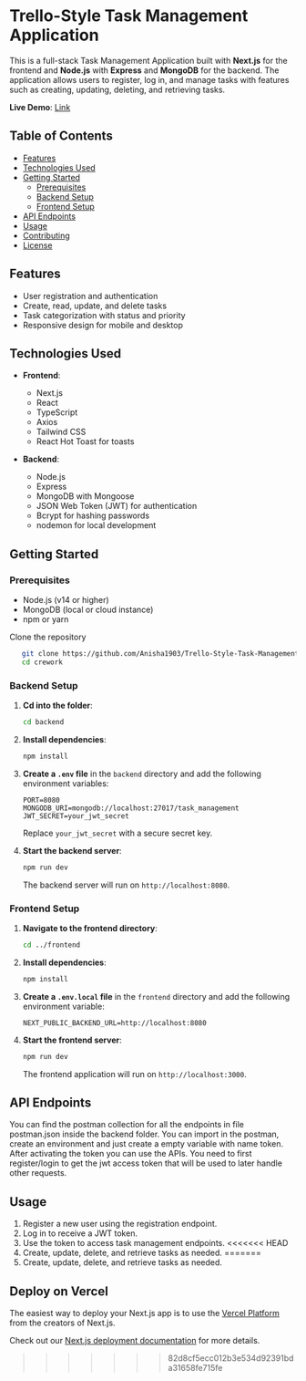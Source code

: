 # Trello-Style Task Management Application

This is a full-stack Task Management Application built with **Next.js** for the frontend and **Node.js** with **Express** and **MongoDB** for the backend. The application allows users to register, log in, and manage tasks with features such as creating, updating, deleting, and retrieving tasks.

**Live Demo**: [Link](https://trello-style-task-management-application.vercel.app/login)

## Table of Contents

- [Features](#features)
- [Technologies Used](#technologies-used)
- [Getting Started](#getting-started)
  - [Prerequisites](#prerequisites)
  - [Backend Setup](#backend-setup)
  - [Frontend Setup](#frontend-setup)
- [API Endpoints](#api-endpoints)
- [Usage](#usage)
- [Contributing](#contributing)
- [License](#license)

## Features

- User registration and authentication
- Create, read, update, and delete tasks
- Task categorization with status and priority
- Responsive design for mobile and desktop

## Technologies Used

- **Frontend**: 
  - Next.js
  - React
  - TypeScript
  - Axios
  - Tailwind CSS
  - React Hot Toast for toasts

- **Backend**: 
  - Node.js
  - Express
  - MongoDB with Mongoose
  - JSON Web Token (JWT) for authentication
  - Bcrypt for hashing passwords
  - nodemon for local development

## Getting Started

### Prerequisites

- Node.js (v14 or higher)
- MongoDB (local or cloud instance)
- npm or yarn

Clone the repository
```bash
   git clone https://github.com/Anisha1903/Trello-Style-Task-Management-Application.git
   cd crework
   ```

### Backend Setup

1. **Cd into the folder**:

   ```bash
   cd backend
   ```

2. **Install dependencies**:

   ```bash
   npm install
   ```

3. **Create a `.env` file** in the `backend` directory and add the following environment variables:

   ```plaintext
   PORT=8080
   MONGODB_URI=mongodb://localhost:27017/task_management
   JWT_SECRET=your_jwt_secret
   ```

   Replace `your_jwt_secret` with a secure secret key.

4. **Start the backend server**:

   ```bash
   npm run dev
   ```

   The backend server will run on `http://localhost:8080`.


### Frontend Setup

1. **Navigate to the frontend directory**:

   ```bash
   cd ../frontend
   ```

2. **Install dependencies**:

   ```bash
   npm install
   ```

3. **Create a `.env.local` file** in the `frontend` directory and add the following environment variable:

   ```plaintext
   NEXT_PUBLIC_BACKEND_URL=http://localhost:8080
   ```

4. **Start the frontend server**:

   ```bash
   npm run dev
   ```

   The frontend application will run on `http://localhost:3000`.


## API Endpoints
You can find the postman collection for all the endpoints in file postman.json inside the backend folder. You can import in the postman, create an environment and just create a empty variable with name token. After activating the token you can use the APIs. You need to first register/login to get the jwt access token that will be used to later handle other requests.

## Usage

1. Register a new user using the registration endpoint.
2. Log in to receive a JWT token.
3. Use the token to access task management endpoints.
<<<<<<< HEAD
4. Create, update, delete, and retrieve tasks as needed.
=======
4. Create, update, delete, and retrieve tasks as needed.

## Deploy on Vercel

The easiest way to deploy your Next.js app is to use the [Vercel Platform](https://vercel.com/new?utm_medium=default-template&filter=next.js&utm_source=create-next-app&utm_campaign=create-next-app-readme) from the creators of Next.js.

Check out our [Next.js deployment documentation](https://nextjs.org/docs/deployment) for more details.
>>>>>>> 82d8cf5ecc012b3e534d92391bda31658fe715fe
